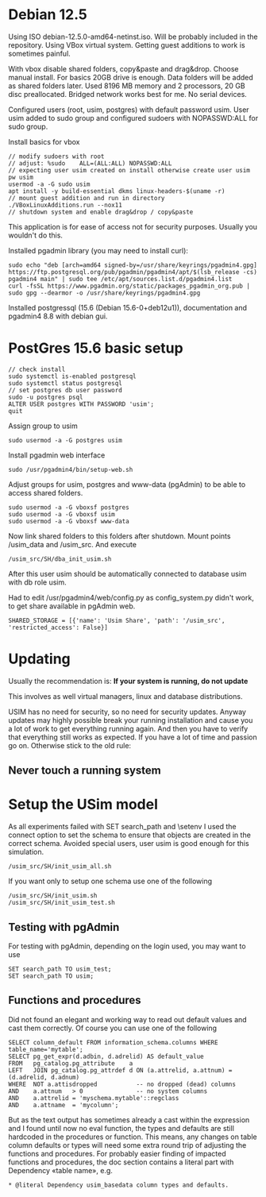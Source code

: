 # Debian 12.5
Using ISO debian-12.5.0-amd64-netinst.iso. Will be probably included in the repository.
Using VBox virtual system. Getting guest additions to work is sometimes painful.

With vbox disable shared folders, copy&paste and drag&drop. Choose manual install. For basics 20GB drive is enough. Data folders
will be added as shared folders later. Used 8196 MB memory and 2 processors, 20 GB disc preallocated. Bridged network works best
for me. No serial devices.

Configured users (root, usim, postgres) with default password usim. User usim added to sudo group and configured
sudoers with NOPASSWD:ALL for sudo group.

Install basics for vbox

    // modify sudoers with root
    // adjust: %sudo	ALL=(ALL:ALL) NOPASSWD:ALL
    // expecting user usim created on install otherwise create user usim pw usim
    usermod -a -G sudo usim
    apt install -y build-essential dkms linux-headers-$(uname -r)
    // mount guest addition and run in directory
    ./VBoxLinuxAdditions.run --nox11
    // shutdown system and enable drag&drop / copy&paste

This application is for ease of access not for security purposes. Usually you wouldn't do this.

Installed pgadmin library (you may need to install curl):

    sudo echo "deb [arch=amd64 signed-by=/usr/share/keyrings/pgadmin4.gpg] https://ftp.postgresql.org/pub/pgadmin/pgadmin4/apt/$(lsb_release -cs) pgadmin4 main" | sudo tee /etc/apt/sources.list.d/pgadmin4.list
    curl -fsSL https://www.pgadmin.org/static/packages_pgadmin_org.pub | sudo gpg --dearmor -o /usr/share/keyrings/pgadmin4.gpg

Installed postgressql (15.6 (Debian 15.6-0+deb12u1)), documentation and pgadmin4 8.8 with debian gui.
# PostGres 15.6 basic setup

    // check install
    sudo systemctl is-enabled postgresql
    sudo systemctl status postgresql
    // set postgres db user password
    sudo -u postgres psql
    ALTER USER postgres WITH PASSWORD 'usim';
    quit

Assign group to usim

    sudo usermod -a -G postgres usim

Install pgadmin web interface

    sudo /usr/pgadmin4/bin/setup-web.sh

Adjust groups for usim, postgres and www-data (pgAdmin) to be able to access shared folders.

    sudo usermod -a -G vboxsf postgres
    sudo usermod -a -G vboxsf usim
    sudo usermod -a -G vboxsf www-data

Now link shared folders to this folders after shutdown. Mount points /usim_data and /usim_src. And execute

    /usim_src/SH/dba_init_usim.sh

After this user usim should be automatically connected to database usim with db role usim.

Had to edit /usr/pgadmin4/web/config.py as config_system.py didn't work, to get share available in pgAdmin web.

    SHARED_STORAGE = [{'name': 'Usim Share', 'path': '/usim_src', 'restricted_access': False}]

# Updating
Usually the recommendation is: **If your system is running, do not update**

This involves as well virtual managers, linux and database distributions.

USIM has no need for security, so no need for security updates. Anyway updates may highly possible break your running installation and cause you a lot of work to get everything running again. And then you have to verify that everything still works as expected. If you have a lot of time and passion go on. Otherwise stick to the old rule:

## Never touch a running system

# Setup the USim model
As all experiments failed with SET search_path and \setenv I used the connect option to set the schema to ensure that objects are created in the correct schema. Avoided special users, user usim is good enough for this simulation.

    /usim_src/SH/init_usim_all.sh

If you want only to setup one schema use one of the following

    /usim_src/SH/init_usim.sh
    /usim_src/SH/init_usim_test.sh

## Testing with pgAdmin
For testing with pgAdmin, depending on the login used, you may want to use

    SET search_path TO usim_test;
    SET search_path TO usim;

## Functions and procedures
Did not found an elegant and working way to read out default values and cast them correctly. Of course you can use one of the following

    SELECT column_default FROM information_schema.columns WHERE table_name='mytable';
    SELECT pg_get_expr(d.adbin, d.adrelid) AS default_value
    FROM   pg_catalog.pg_attribute    a
    LEFT   JOIN pg_catalog.pg_attrdef d ON (a.attrelid, a.attnum) = (d.adrelid, d.adnum)
    WHERE  NOT a.attisdropped           -- no dropped (dead) columns
    AND    a.attnum   > 0               -- no system columns
    AND    a.attrelid = 'myschema.mytable'::regclass
    AND    a.attname  = 'mycolumn';

But as the text output has sometimes already a cast within the expression and I found until now no eval function, the types and
defaults are still hardcoded in the procedures or function. This means, any changes on table column defaults or types will need some extra round trip of adjusting the functions and procedures. For probably easier finding of impacted functions and procedures, the doc section contains a literal part with Dependency «table name», e.g.

    * @literal Dependency usim_basedata column types and defaults.
